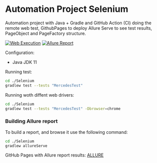 # Automation Project Selenium

Automation project with Java + Gradle and GitHub Action (CI) doing the remote web test, GithubPages to deploy Allure
Serve to see test results, PageObject and PageFactory structure.

[![Web Execution](https://github.com/tassioplima/Selenium/workflows/CI/badge.svg)](https://github.com/tassioplima/Selenium/actions)
[![Allure Report](https://img.shields.io/badge/Allure%20Report-deployed-yellowgreen)](https://tassioplima.github.io/Selenium/)

Configuration:

- Java JDK 11

Running test:

``` bash
cd ./Selenium
gradlew test --tests "MercedesTest"
```

Running woth diffent web drivers:

``` bash
cd ./Selenium
gradlew test --tests "MercedesTest" -Dbrowser=chrome
```

### Building Allure report

To build a report, and browse it use the following command:

``` bash
cd ./Selenium
gradlew allureServe
```

GitHub Pages with Allure report results: [ALLURE](https://tassioplima.github.io/Selenium/)